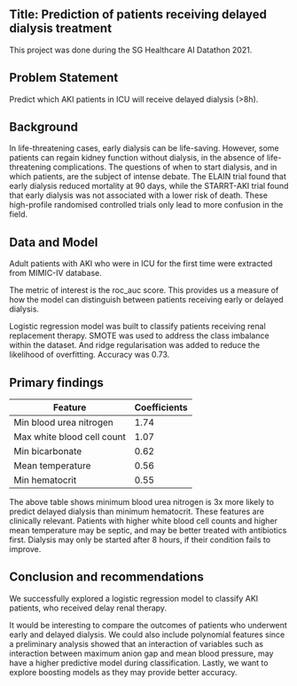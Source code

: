 ## Title: Prediction of patients receiving delayed dialysis treatment
This project was done during the SG Healthcare AI Datathon 2021. 

## Problem Statement
Predict which AKI patients in ICU will receive delayed dialysis (>8h).

## Background
In life-threatening cases, early dialysis can be life-saving. However, some patients can regain kidney function without dialysis, in the absence of life-threatening complications. The questions of when to start dialysis, and in which patients, are the subject of intense debate. The ELAIN trial found that early dialysis reduced mortality at 90 days, while the STARRT-AKI trial found that early dialysis was not associated with a lower risk of death. These high-profile randomised controlled trials only lead to more confusion in the field.

## Data and Model
Adult patients with AKI who were in ICU for the first time were extracted from MIMIC-IV database.

The metric of interest is the roc_auc score. This provides us a measure of how the model can distinguish between patients receiving early or delayed dialysis.

Logistic regression model was built to classify patients receiving renal replacement therapy. SMOTE was used to address the class imbalance within the dataset. And ridge regularisation was added to reduce the likelihood of overfitting. Accuracy was 0.73.

## Primary findings
| Feature                    | Coefficients |
|----------------------------|--------------|
| Min blood urea nitrogen    | 1.74         |
| Max white blood cell count | 1.07         |
| Min bicarbonate            | 0.62         |
| Mean temperature           | 0.56         |
| Min hematocrit             | 0.55         |

The above table shows minimum blood urea nitrogen is 3x more likely to predict delayed dialysis than minimum hematocrit. These features are clinically relevant. Patients with higher white blood cell counts and higher mean temperature may be septic, and may be better treated with antibiotics first. Dialysis may only be started after 8 hours, if their condition fails to improve.

## Conclusion and recommendations
We successfully explored a logistic regression model to classify AKI patients, who received delay renal therapy.

It would be interesting to compare the outcomes of patients who underwent early and delayed dialysis. We could also include polynomial features since a preliminary analysis showed that an interaction of variables such as interaction between maximum anion gap and mean blood pressure, may have a higher predictive model during classification. Lastly, we want to explore boosting models as they may provide better accuracy. 
